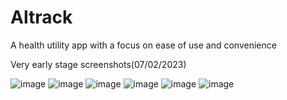 # Altrack
A health utility app with a focus on ease of use and convenience 

Very early stage screenshots(07/02/2023)

![image](https://user-images.githubusercontent.com/49814390/220405744-6a4ce5d8-8557-4786-8a63-9431569d55b0.png)
![image](https://user-images.githubusercontent.com/49814390/220405813-3f053835-ed26-4dad-87c9-e87bd9330bbb.png)
![image](https://user-images.githubusercontent.com/49814390/220405877-74fb3ddb-74e6-4b92-baff-06dca405cec1.png)
![image](https://user-images.githubusercontent.com/49814390/220405921-35a5bfa4-893d-4572-8b87-326e2fbfd08f.png)
![image](https://user-images.githubusercontent.com/49814390/220405955-40e735cd-9d79-477b-8e8e-29b4b56e7b28.png)
![image](https://user-images.githubusercontent.com/49814390/220405999-a466b5ef-a201-44b3-9a9a-a3ccc5f9884c.png)



